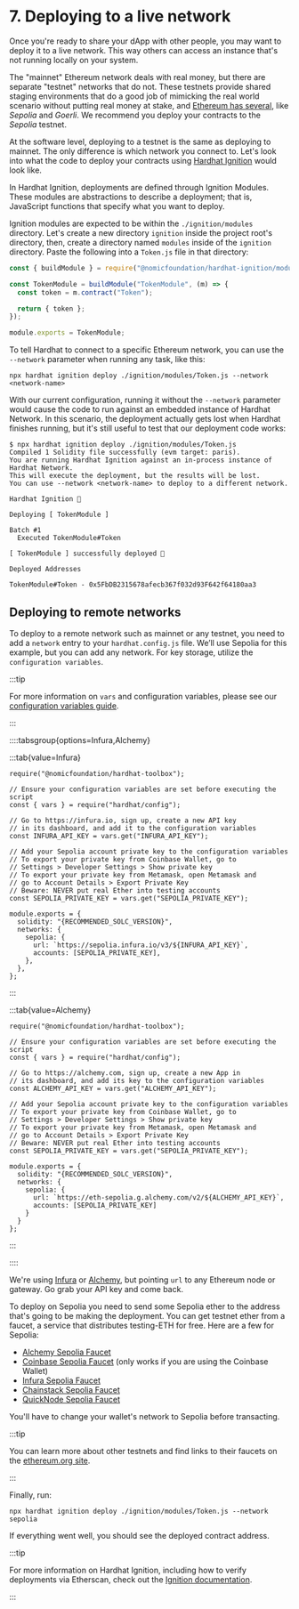 # 7. Deploying to a live network

Once you're ready to share your dApp with other people, you may want to deploy it to a live network. This way others can access an instance that's not running locally on your system.

The "mainnet" Ethereum network deals with real money, but there are separate "testnet" networks that do not. These testnets provide shared staging environments that do a good job of mimicking the real world scenario without putting real money at stake, and [Ethereum has several](https://ethereum.org/en/developers/docs/networks/#ethereum-testnets), like _Sepolia_ and _Goerli_. We recommend you deploy your contracts to the _Sepolia_ testnet.

At the software level, deploying to a testnet is the same as deploying to mainnet. The only difference is which network you connect to. Let's look into what the code to deploy your contracts using [Hardhat Ignition](/ignition) would look like.

In Hardhat Ignition, deployments are defined through Ignition Modules. These modules are abstractions to describe a deployment; that is, JavaScript functions that specify what you want to deploy.

Ignition modules are expected to be within the `./ignition/modules` directory. Let's create a new directory `ignition` inside the project root's directory, then, create a directory named `modules` inside of the `ignition` directory. Paste the following into a `Token.js` file in that directory:

```js
const { buildModule } = require("@nomicfoundation/hardhat-ignition/modules");

const TokenModule = buildModule("TokenModule", (m) => {
  const token = m.contract("Token");

  return { token };
});

module.exports = TokenModule;
```

To tell Hardhat to connect to a specific Ethereum network, you can use the `--network` parameter when running any task, like this:

```
npx hardhat ignition deploy ./ignition/modules/Token.js --network <network-name>
```

With our current configuration, running it without the `--network` parameter would cause the code to run against an embedded instance of Hardhat Network. In this scenario, the deployment actually gets lost when Hardhat finishes running, but it's still useful to test that our deployment code works:

```
$ npx hardhat ignition deploy ./ignition/modules/Token.js
Compiled 1 Solidity file successfully (evm target: paris).
You are running Hardhat Ignition against an in-process instance of Hardhat Network.
This will execute the deployment, but the results will be lost.
You can use --network <network-name> to deploy to a different network.

Hardhat Ignition 🚀

Deploying [ TokenModule ]

Batch #1
  Executed TokenModule#Token

[ TokenModule ] successfully deployed 🚀

Deployed Addresses

TokenModule#Token - 0x5FbDB2315678afecb367f032d93F642f64180aa3
```

## Deploying to remote networks

To deploy to a remote network such as mainnet or any testnet, you need to add a `network` entry to your `hardhat.config.js` file. We’ll use Sepolia for this example, but you can add any network. For key storage, utilize the `configuration variables`.

:::tip

For more information on `vars` and configuration variables, please see our [configuration variables guide](../hardhat-runner/docs/guides/configuration-variables.md).

:::

::::tabsgroup{options=Infura,Alchemy}

:::tab{value=Infura}

```js{4,8,16,22-23}
require("@nomicfoundation/hardhat-toolbox");

// Ensure your configuration variables are set before executing the script
const { vars } = require("hardhat/config");

// Go to https://infura.io, sign up, create a new API key
// in its dashboard, and add it to the configuration variables
const INFURA_API_KEY = vars.get("INFURA_API_KEY");

// Add your Sepolia account private key to the configuration variables
// To export your private key from Coinbase Wallet, go to
// Settings > Developer Settings > Show private key
// To export your private key from Metamask, open Metamask and
// go to Account Details > Export Private Key
// Beware: NEVER put real Ether into testing accounts
const SEPOLIA_PRIVATE_KEY = vars.get("SEPOLIA_PRIVATE_KEY");

module.exports = {
  solidity: "{RECOMMENDED_SOLC_VERSION}",
  networks: {
    sepolia: {
      url: `https://sepolia.infura.io/v3/${INFURA_API_KEY}`,
      accounts: [SEPOLIA_PRIVATE_KEY],
    },
  },
};
```

:::

:::tab{value=Alchemy}

```js{4,8,16,22-23}
require("@nomicfoundation/hardhat-toolbox");

// Ensure your configuration variables are set before executing the script
const { vars } = require("hardhat/config");

// Go to https://alchemy.com, sign up, create a new App in
// its dashboard, and add its key to the configuration variables
const ALCHEMY_API_KEY = vars.get("ALCHEMY_API_KEY");

// Add your Sepolia account private key to the configuration variables
// To export your private key from Coinbase Wallet, go to
// Settings > Developer Settings > Show private key
// To export your private key from Metamask, open Metamask and
// go to Account Details > Export Private Key
// Beware: NEVER put real Ether into testing accounts
const SEPOLIA_PRIVATE_KEY = vars.get("SEPOLIA_PRIVATE_KEY");

module.exports = {
  solidity: "{RECOMMENDED_SOLC_VERSION}",
  networks: {
    sepolia: {
      url: `https://eth-sepolia.g.alchemy.com/v2/${ALCHEMY_API_KEY}`,
      accounts: [SEPOLIA_PRIVATE_KEY]
    }
  }
};
```

:::

::::

We're using [Infura](https://infura.io) or [Alchemy](https://alchemy.com/), but pointing `url` to any Ethereum node or gateway. Go grab your API key and come back.

To deploy on Sepolia you need to send some Sepolia ether to the address that's going to be making the deployment. You can get testnet ether from a faucet, a service that distributes testing-ETH for free. Here are a few for Sepolia:

- [Alchemy Sepolia Faucet](https://sepoliafaucet.com/)
- [Coinbase Sepolia Faucet](https://coinbase.com/faucets/ethereum-sepolia-faucet) (only works if you are using the Coinbase Wallet)
- [Infura Sepolia Faucet](https://www.infura.io/faucet/sepolia)
- [Chainstack Sepolia Faucet](https://faucet.chainstack.com/sepolia-faucet)
- [QuickNode Sepolia Faucet](https://faucet.quicknode.com/ethereum/sepolia)

You'll have to change your wallet's network to Sepolia before transacting.

:::tip

You can learn more about other testnets and find links to their faucets on the [ethereum.org site](https://ethereum.org/en/developers/docs/networks/#ethereum-testnets).

:::

Finally, run:

```
npx hardhat ignition deploy ./ignition/modules/Token.js --network sepolia
```

If everything went well, you should see the deployed contract address.

:::tip

For more information on Hardhat Ignition, including how to verify deployments via Etherscan, check out the [Ignition documentation](/ignition).

:::
